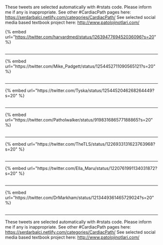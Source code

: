 

These tweets are selected automatically with #rstats code. Please inform me if any is inappropriate.
See other #CardiacPath pages here: https://serdarbalci.netlify.com/categories/CardiacPath/ 
See selected social media based textbook project here: http://www.patolojinotlari.com/

{% embed url="https://twitter.com/harvardmed/status/1263947769452036096?s=20" %}<br>
<br>
<hr>
{% embed url="https://twitter.com/Mike_Padgett/status/1254452711090565121?s=20" %}<br>
<br>
<hr>
{% embed url="https://twitter.com/Tyska/status/1254452046268264449?s=20" %}<br>
<br>
<hr>
{% embed url="https://twitter.com/Patholwalker/status/919831686577188865?s=20" %}<br>
<br>
<hr>
{% embed url="https://twitter.com/TheTLS/status/1226933131623763968?s=20" %}<br>
<br>
<hr>
{% embed url="https://twitter.com/Ella_Maru/status/1220761991134031872?s=20" %}<br>
<br>
<hr>
{% embed url="https://twitter.com/DrMarkham/status/1213449361465729024?s=20" %}<br>
<br>
<hr>


These tweets are selected automatically with #rstats code. Please inform me if any is inappropriate.
See other #CardiacPath pages here: https://serdarbalci.netlify.com/categories/CardiacPath/ 
See selected social media based textbook project here: http://www.patolojinotlari.com/
